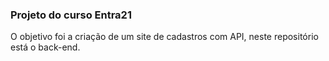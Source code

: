 ### Projeto do curso Entra21

O objetivo foi a criação de um site de cadastros com API, neste repositório está o back-end.
